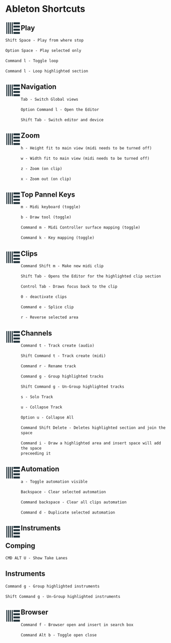# Ableton Shortcuts

<img src="https://github.com/shadowchaser04/ableton/blob/master/images/AbletonIcon.png" align="left" width="48px" height="48px"/>

## Play

    Shift Space - Play from where stop

    Option Space - Play selected only

    Command l - Toggle loop

    Command l - Loop highlighted section

## <img src="https://github.com/shadowchaser04/ableton/blob/master/images/AbletonIcon.png" align="left" width="48px" height="48px"/> Navigation

    Tab - Switch Global views

    Option Command l - Open the Editor

    Shift Tab - Switch editor and device

## <img src="https://github.com/shadowchaser04/ableton/blob/master/images/AbletonIcon.png" align="left" width="48px" height="48px"/> Zoom

    h - Height fit to main view (midi needs to be turned off)

    w - Width fit to main view (midi needs to be turned off)

    z - Zoom (on clip)

    x - Zoom out (on clip)

## <img src="https://github.com/shadowchaser04/ableton/blob/master/images/AbletonIcon.png" align="left" width="48px" height="48px"/> Top Pannel Keys

    m - Midi keyboard (toggle)

    b - Draw tool (toggle)

    Command m - Midi Controller surface mapping (toggle)

    Command k - Key mapping (toggle)

## <img src="https://github.com/shadowchaser04/ableton/blob/master/images/AbletonIcon.png" align="left" width="48px" height="48px"/> Clips

    Command Shift m - Make new midi clip

    Shift Tab - Opens the Editor for the highlighted clip section

    Control Tab - Draws focus back to the clip

    0 - deactivate clips

    Command e - Splice clip

    r - Reverse selected area

## <img src="https://github.com/shadowchaser04/ableton/blob/master/images/AbletonIcon.png" align="left" width="48px" height="48px"/> Channels

    Command t - Track create (audio)

    Shift Command t - Track create (midi)

    Command r - Rename track

    Command g - Group highlighted tracks

    Shift Command g - Un-Group highlighted tracks

    s - Solo Track

    u - Collapse Track

    Option u - Collapse All

    Command Shift Delete - Deletes highlighted section and join the space

    Command i - Draw a highlighted area and insert space will add the space
    preceeding it

## <img src="https://github.com/shadowchaser04/ableton/blob/master/images/AbletonIcon.png" align="left" width="48px" height="48px"/> Automation

    a - Toggle automation visible    

    Backspace - Clear selected automation

    Command backspace - Clear all clips automation

    Command d - Duplicate selected automation

## <img src="https://github.com/shadowchaser04/ableton/blob/master/images/AbletonIcon.png" align="left" width="48px" height="48px"/> Instruments

## Comping

    CMD ALT U - Show Take Lanes

## Instruments

    Command g - Group highlighted instruments

    Shift Command g - Un-Group highlighted instruments

## <img src="https://github.com/shadowchaser04/ableton/blob/master/images/AbletonIcon.png" align="left" width="48px" height="48px"/> Browser

    Command f - Browser open and insert in search box

    Command Alt b - Toggle open close
